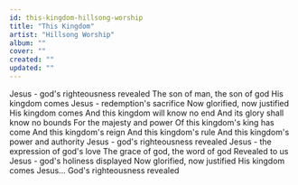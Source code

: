 ```yaml
---
id: this-kingdom-hillsong-worship
title: "This Kingdom"
artist: "Hillsong Worship"
album: ""
cover: ""
created: ""
updated: ""
---
```


Jesus - god's righteousness revealed
The son of man, the son of god
His kingdom comes
Jesus - redemption's sacrifice
Now glorified, now justified
His kingdom comes
And this kingdom will know no end
And its glory shall know no bounds
For the majesty and power
Of this kingdom's king has come
And this kingdom's reign
And this kingdom's rule
And this kingdom's power and authority
Jesus - god's righteousness revealed
Jesus - the expression of god's love
The grace of god, the word of god
Revealed to us
Jesus - god's holiness displayed
Now glorified, now justified
His kingdom comes
Jesus...
God's righteousness revealed